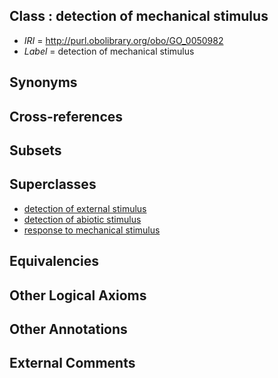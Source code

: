 
## Class : detection of mechanical stimulus

 * *IRI* = http://purl.obolibrary.org/obo/GO_0050982
 * *Label* = detection of mechanical stimulus

## Synonyms


## Cross-references


## Subsets


## Superclasses

 * [detection of external stimulus](../../GO/81/GO_0009581.md)
 * [detection of abiotic stimulus](../../GO/82/GO_0009582.md)
 * [response to mechanical stimulus](../../GO/12/GO_0009612.md)

## Equivalencies


## Other Logical Axioms


## Other Annotations


## External Comments


